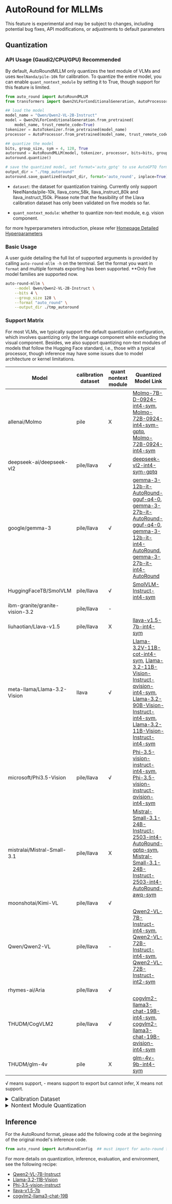 # AutoRound for MLLMs

This feature is experimental and may be subject to changes, including potential bug fixes, API modifications, or
adjustments to default parameters

## Quantization

### API Usage (Gaudi2/CPU/GPU) Recommended

By default, AutoRoundMLLM only quantizes the text module of VLMs and uses `NeelNanda/pile-10k` for calibration. To
quantize the entire model, you can enable `quant_nontext_module` by setting it to True, though support for this feature
is limited.

```python
from auto_round import AutoRoundMLLM
from transformers import Qwen2VLForConditionalGeneration, AutoProcessor, AutoTokenizer

## load the model
model_name = "Qwen/Qwen2-VL-2B-Instruct"
model = Qwen2VLForConditionalGeneration.from_pretrained(
    model_name, trust_remote_code=True)
tokenizer = AutoTokenizer.from_pretrained(model_name)
processor = AutoProcessor.from_pretrained(model_name, trust_remote_code=True)

## quantize the model
bits, group_size, sym = 4, 128, True
autoround = AutoRoundMLLM(model, tokenizer, processor, bits=bits, group_size=group_size, sym=sym)
autoround.quantize()

# save the quantized model, set format='auto_gptq' to use AutoGPTQ format
output_dir = "./tmp_autoround"
autoround.save_quantized(output_dir, format='auto_round', inplace=True)
```

- `dataset`: the dataset for quantization training. Currently only support NeelNanda/pile-10k, llava_conv_58k,
  llava_instruct_80k and llava_instruct_150k. Please note that the feasibility of the Llava calibration dataset has only been validated on five models so far.

- `quant_nontext_module`: whether to quantize non-text module, e.g. vision component.

for more hyperparameters introduction, please
refer [Homepage Detailed Hyperparameters](../../README.md#api-usage-gaudi2cpugpu)

### Basic Usage

A user guide detailing the full list of supported arguments is provided by calling ```auto-round-mllm -h``` on the
terminal. Set the format you want in `format` and
multiple formats exporting has been supported. **Only five model families are supported now.

```bash
auto-round-mllm \
    --model Qwen/Qwen2-VL-2B-Instruct \
    --bits 4 \
    --group_size 128 \
    --format "auto_round" \
    --output_dir ./tmp_autoround
```

### Support Matrix
For most VLMs, we typically support the default quantization configuration, which involves quantizing only the language
component while excluding the visual component. Besides, we also support quantizing non-text modules of models that
follow the Hugging Face standard, i.e., those with a typical processor, though inference may have some issues due to
model architecture or kernel limitations.


| Model                          | calibration dataset | quant nontext module | Quantized Model Link                                                                                                                                                                                                                                                                                                                                                                                                                                             | 
|--------------------------------|---------------------|----------------------|------------------------------------------------------------------------------------------------------------------------------------------------------------------------------------------------------------------------------------------------------------------------------------------------------------------------------------------------------------------------------------------------------------------------------------------------------------------|
| allenai/Molmo                  | pile                | X                    | [Molmo-7B-D-0924-int4-sym](https://huggingface.co/OPEA/Molmo-7B-D-0924-int4-sym-inc), [Molmo-72B-0924-int4-sym-gptq](https://huggingface.co/OPEA/Molmo-72B-0924-int4-sym-gptq-inc), [Molmo-72B-0924-int4-sym](https://huggingface.co/OPEA/Molmo-72B-0924-int4-sym-inc)                                                                                                                                                                                           |
| deepseek-ai/deepseek-vl2       | pile/llava          | √                    | [deepseek-vl2-int4-sym-gptq](https://huggingface.co/OPEA/deepseek-vl2-int4-sym-gptq-inc)                                                                                                                                                                                                                                                                                                                                                                         |
| google/gemma-3                 | pile/llava          | √                    | [gemma-3-12b-it-AutoRound-gguf-q4-0](https://huggingface.co/OPEA/gemma-3-12b-it-AutoRound-gguf-q4-0), [gemma-3-27b-it-AutoRound-gguf-q4-0](https://huggingface.co/OPEA/gemma-3-27b-it-AutoRound-gguf-q4-0), [gemma-3-12b-it-int4-AutoRound](https://huggingface.co/OPEA/gemma-3-12b-it-int4-AutoRound), [gemma-3-27b-it-int4-AutoRound](https://huggingface.co/OPEA/gemma-3-27b-it-int4-AutoRound)                                               |
| HuggingFaceTB/SmolVLM          | pile/llava          | √                    | [SmolVLM-Instruct-int4-sym](https://huggingface.co/OPEA/SmolVLM-Instruct-int4-sym-inc)                                                                                                                                                                                                                                                                                                                                                                           |
| ibm-granite/granite-vision-3.2 | pile/llava          | -                    |                                                                                                                                                                                                                                                                                                                                                                                                                                                                  |
| liuhaotian/Llava-v1.5          | pile/llava          | X                    | [llava-v1.5-7b-int4-sym](https://huggingface.co/OPEA/llava-v1.5-7b-int4-sym-inc)                                                                                                                                                                                                                                                                                                                                                                                 |
| meta-llama/Llama-3.2-Vision    | llava               | √                    | [Llama-3.2V-11B-cot-int4-sym](https://huggingface.co/OPEA/Llama-3.2V-11B-cot-int4-sym-inc), [Llama-3.2-11B-Vision-Instruct-qvision-int4-sym](https://huggingface.co/OPEA/Llama-3.2-11B-Vision-Instruct-qvision-int4-sym-inc), [Llama-3.2-90B-Vision-Instruct-int4-sym](https://huggingface.co/OPEA/Llama-3.2-90B-Vision-Instruct-int4-sym-inc), [Llama-3.2-11B-Vision-Instruct-int4-sym](https://huggingface.co/OPEA/Llama-3.2-11B-Vision-Instruct-int4-sym-inc) |
| microsoft/Phi3.5-Vision        | pile/llava          | √                    | [Phi-3.5-vision-instruct-int4-sym](https://huggingface.co/OPEA/Phi-3.5-vision-instruct-int4-sym-inc), [Phi-3.5-vision-instruct-qvision-int4-sym](https://huggingface.co/OPEA/Phi-3.5-vision-instruct-qvision-int4-sym-inc)                                                                                                                                                                                                                                       |
| mistralai/Mistral-Small-3.1    | pile/llava          | X                    | [Mistral-Small-3.1-24B-Instruct-2503-int4-AutoRound-gptq-sym](https://huggingface.co/OPEA/Mistral-Small-3.1-24B-Instruct-2503-int4-AutoRound-gptq-sym), [Mistral-Small-3.1-24B-Instruct-2503-int4-AutoRound-awq-sym](https://huggingface.co/OPEA/Mistral-Small-3.1-24B-Instruct-2503-int4-AutoRound-awq-sym)                                                                                                                                                     |
| moonshotai/Kimi-VL             | pile/llava          | √                    |                                                                                                                                                                                                                                                                                                                                                                                                                                                                  |
| Qwen/Qwen2-VL                  | pile/llava          | -                    | [Qwen2-VL-7B-Instruct-int4-sym](https://huggingface.co/OPEA/Qwen2-VL-7B-Instruct-int4-sym-inc), [Qwen2-VL-72B-Instruct-int4-sym](https://huggingface.co/OPEA/Qwen2-VL-72B-Instruct-int4-sym-inc), [Qwen2-VL-72B-Instruct-int2-sym](https://huggingface.co/OPEA/Qwen2-VL-72B-Instruct-int2-sym-inc)                                                                                                                                                               |
| rhymes-ai/Aria                 | pile/llava          | √                    |                                                                                                                                                                                                                                                                                                                                                                                                                                                                  |
| THUDM/CogVLM2                  | pile/llava          | √                    | [cogvlm2-llama3-chat-19B-int4-sym](https://huggingface.co/OPEA/cogvlm2-llama3-chat-19B-int4-sym-inc), [cogvlm2-llama3-chat-19B-qvision-int4-sym](https://huggingface.co/OPEA/cogvlm2-llama3-chat-19B-qvision-int4-sym-inc)                                                                                                                                                                                                                                       |
| THUDM/glm-4v                   | pile                | X                    | [glm-4v-9b-int4-sym](https://huggingface.co/OPEA/glm-4v-9b-int4-sym-inc)                                                                                                                                                                                                                                                                                                                                                                                         |

√ means support, - means support to export but cannot infer, X means not support.

<details>
<summary style="font-size:17px;">Calibration Dataset</summary>

For mllm, we used **text-only** calibration dataset (NeelNanda/pile-10k) as our default. If the model type does not
support plain text calibration(e.g. Llama-3.2-vision), it will also automatically switch to llava dataset and adjust the
hyperparameters.

Through argument --dataset(text file), user can use other datasets such as "liuhaotian/llava_conv_58k" "
liuhaotian/llava_instruct_80k", "liuhaotian/llava_instruct_150k" or a file path to use local file.

</details>



<details>
<summary style="font-size:17px;">Nontext Module Quantization</summary>
### New Models Support

#### Template

For autoround MLLMs, using Template to customize different operations for different models. User can use template to support new model which not in support list.
```python
from auto_round.mllm.template import _register_template
model_type = model.config.model_type
_register_template(model_type=model_type, default_dataset="NeelNanda/pile-10k", processor=PROCESSORS["hf"])
```

#### Processor

Processor is callback interface for calling different processors, such as texts or images processors, for MLLMs. User
can define own processor and use registration function to declare. For more information, please refer to the relevant
code in ```auto_round/mllm/processor.py```.

</details>

## Inference

For the AutoRound format, please add the following code at the beginning of the original model's inference code.

```python
from auto_round import AutoRoundConfig  ## must import for auto-round format
```

For more details on quantization, inference, evaluation, and environment, see the following recipe:

- [Qwen2-VL-7B-Instruct](../../docs/Qwen2-VL-7B-Instruct-sym.md)
- [Llama-3.2-11B-Vision](../../docs/Llama-3.2-11B-Vision-Instruct-sym.md)
- [Phi-3.5-vision-instruct](../../docs/Phi-3.5-vision-instruct-sym.md)
- [llava-v1.5-7b](../../docs/llava-v1.5-7b-sym.md)
- [cogvlm2-llama3-chat-19B](../../docs/cogvlm2-llama3-chat-19B-sym.md)






